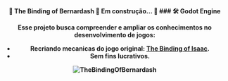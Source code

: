 <h4 align="center"> 
🚧  The Binding of Bernardash 🚀 Em construção...  🚧
### 🛠 Godot Engine

Esse projeto busca compreender e ampliar os conhecimentos no desenvolvimento de jogos:

- Recriando mecanicas do jogo original: [The Binding of Isaac](https://store.steampowered.com/app/113200/The_Binding_of_Isaac/?l=portuguese).
- Sem fins lucrativos.
<img alt="TheBindingOfBernardash" title="#TheBindingOfBernardash" src="res://screenshots/wallpaper.png" />

</h4>
